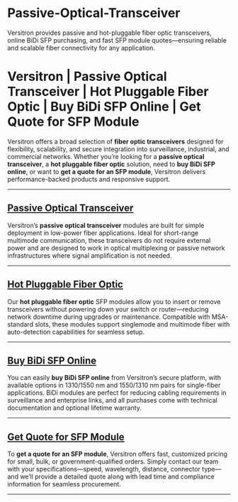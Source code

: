 # Passive-Optical-Transceiver
Versitron provides passive and hot-pluggable fiber optic transceivers, online BiDi SFP purchasing, and fast SFP module quotes—ensuring reliable and scalable fiber connectivity for any application.
# Versitron | Passive Optical Transceiver | Hot Pluggable Fiber Optic | Buy BiDi SFP Online | Get Quote for SFP Module

Versitron offers a broad selection of **fiber optic transceivers** designed for flexibility, scalability, and secure integration into surveillance, industrial, and commercial networks. Whether you’re looking for a **passive optical transceiver**, a **hot pluggable fiber optic** solution, need to **buy BiDi SFP online**, or want to **get a quote for an SFP module**, Versitron delivers performance-backed products and responsive support.

---

## [Passive Optical Transceiver](https://www.versitron.com/products/femm-small-formfactor-pluggable-transceivers-lifetime-warranty-8 )  
Versitron’s **passive optical transceiver** modules are built for simple deployment in low-power fiber applications. Ideal for short-range multimode communication, these transceivers do not require external power and are designed to work in optical multiplexing or passive network infrastructures where signal amplification is not needed.

---

## [Hot Pluggable Fiber Optic](https://www.versitron.com/products/gbmm-small-formfactor-pluggable-transceivers-lifetime-warranty-1)  
Our **hot pluggable fiber optic** SFP modules allow you to insert or remove transceivers without powering down your switch or router—reducing network downtime during upgrades or maintenance. Compatible with MSA-standard slots, these modules support singlemode and multimode fiber with auto-detection capabilities for seamless setup.

---

## [Buy BiDi SFP Online](https://www.versitron.com/products/gbmm-small-formfactor-pluggable-transceivers-lifetime-warranty-1)  
You can easily **buy BiDi SFP online** from Versitron’s secure platform, with available options in 1310/1550 nm and 1550/1310 nm pairs for single-fiber applications. BiDi modules are perfect for reducing cabling requirements in surveillance and enterprise links, and all purchases come with technical documentation and optional lifetime warranty.

---

## [Get Quote for SFP Module](https://www.versitron.com/products/fe2mm-small-formfactor-pluggable-transceivers-lifetime-warranty-9)  
To **get a quote for an SFP module**, Versitron offers fast, customized pricing for small, bulk, or government-qualified orders. Simply contact our team with your specifications—speed, wavelength, distance, connector type—and we’ll provide a detailed quote along with lead time and compliance information for seamless procurement.

---
